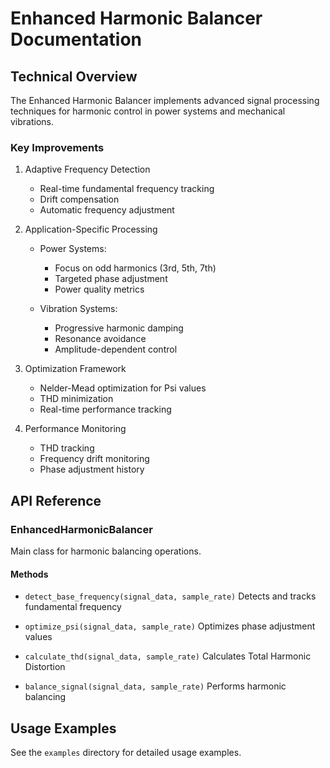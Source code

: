 # Enhanced Harmonic Balancer Documentation

## Technical Overview

The Enhanced Harmonic Balancer implements advanced signal processing techniques
for harmonic control in power systems and mechanical vibrations.

### Key Improvements

1. Adaptive Frequency Detection
   - Real-time fundamental frequency tracking
   - Drift compensation
   - Automatic frequency adjustment

2. Application-Specific Processing
   - Power Systems:
     * Focus on odd harmonics (3rd, 5th, 7th)
     * Targeted phase adjustment
     * Power quality metrics
   
   - Vibration Systems:
     * Progressive harmonic damping
     * Resonance avoidance
     * Amplitude-dependent control

3. Optimization Framework
   - Nelder-Mead optimization for Psi values
   - THD minimization
   - Real-time performance tracking

4. Performance Monitoring
   - THD tracking
   - Frequency drift monitoring
   - Phase adjustment history

## API Reference

### EnhancedHarmonicBalancer

Main class for harmonic balancing operations.

#### Methods

- `detect_base_frequency(signal_data, sample_rate)`
  Detects and tracks fundamental frequency

- `optimize_psi(signal_data, sample_rate)`
  Optimizes phase adjustment values

- `calculate_thd(signal_data, sample_rate)`
  Calculates Total Harmonic Distortion

- `balance_signal(signal_data, sample_rate)`
  Performs harmonic balancing

## Usage Examples

See the `examples` directory for detailed usage examples.

